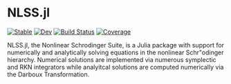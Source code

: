 # NLSS.jl

[![Stable](https://img.shields.io/badge/docs-stable-blue.svg)](https://oashour.github.io/NLSS.jl/stable)
[![Dev](https://img.shields.io/badge/docs-dev-blue.svg)](https://oashour.github.io/NLSS.jl/dev)
[![Build Status](https://github.com/oashour/NLSS.jl/workflows/CI/badge.svg)](https://github.com/oashour/NLSS.jl/actions)
[![Coverage](https://codecov.io/gh/oashour/NLSS.jl/branch/master/graph/badge.svg)](https://codecov.io/gh/oashour/NLSS.jl)

NLSS.jl, the Nonlinear Schrodinger Suite, is a Julia package with support for numerically and analytically solving equations in the nonlinear Schr\"odinger hierarchy. Numerical solutions are implemented via numerous symplectic and RKN integrators while analyitcal solutions are computed numerically via the Darboux 
Transformation.
